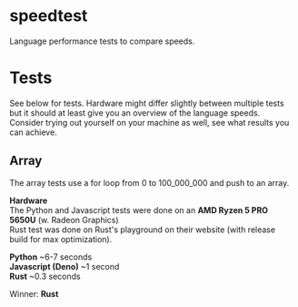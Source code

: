 # speedtest
Language performance tests to compare speeds.

# Tests
See below for tests. Hardware might differ slightly between multiple tests but it should at least give you an overview of the language speeds.<br/>
Consider trying out yourself on your machine as well, see what results you can achieve.

## Array
The array tests use a for loop from 0 to 100_000_000 and push to an array.

**Hardware**<br/>
The Python and Javascript tests were done on an **AMD Ryzen 5 PRO 5650U** (w. Radeon Graphics)<br/>
Rust test was done on Rust's playground on their website (with release build for max optimization).

**Python** ~6-7 seconds<br/>
**Javascript (Deno)** ~1 second<br/>
**Rust** ~0.3 seconds<br/>

Winner: **Rust**


